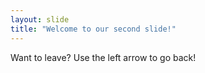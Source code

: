 ```yaml
---
layout: slide
title: "Welcome to our second slide!"
---
```

Want to leave?
Use the left arrow to go back!
